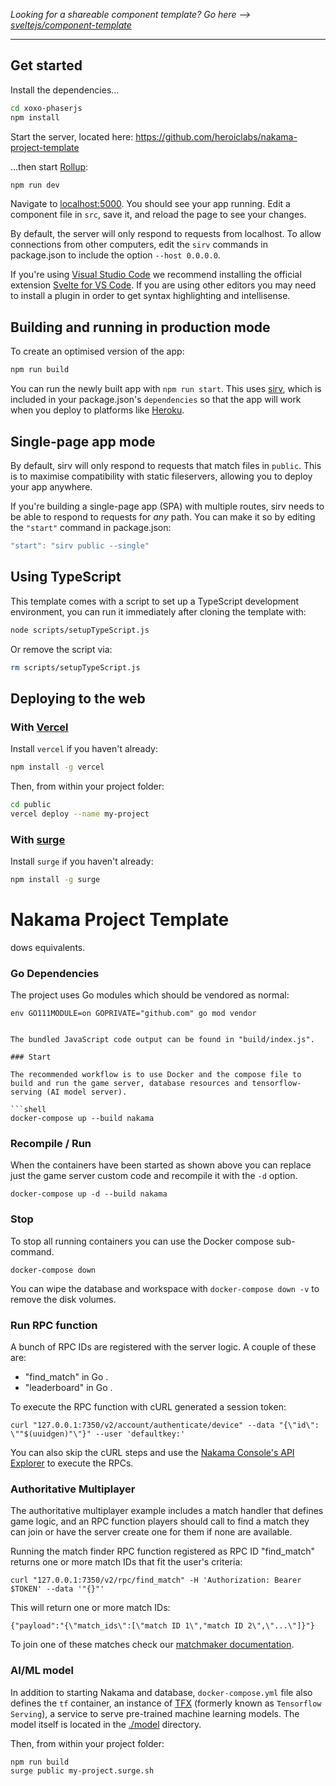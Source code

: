 *Looking for a shareable component template? Go here --> [sveltejs/component-template](https://github.com/sveltejs/component-template)*

---

## Get started

Install the dependencies...

```bash
cd xoxo-phaserjs
npm install
```

Start the server, located here: https://github.com/heroiclabs/nakama-project-template

...then start [Rollup](https://rollupjs.org):

```bash
npm run dev
```

Navigate to [localhost:5000](http://localhost:5000). You should see your app running. Edit a component file in `src`, save it, and reload the page to see your changes.

By default, the server will only respond to requests from localhost. To allow connections from other computers, edit the `sirv` commands in package.json to include the option `--host 0.0.0.0`.

If you're using [Visual Studio Code](https://code.visualstudio.com/) we recommend installing the official extension [Svelte for VS Code](https://marketplace.visualstudio.com/items?itemName=svelte.svelte-vscode). If you are using other editors you may need to install a plugin in order to get syntax highlighting and intellisense.

## Building and running in production mode

To create an optimised version of the app:

```bash
npm run build
```

You can run the newly built app with `npm run start`. This uses [sirv](https://github.com/lukeed/sirv), which is included in your package.json's `dependencies` so that the app will work when you deploy to platforms like [Heroku](https://heroku.com).


## Single-page app mode

By default, sirv will only respond to requests that match files in `public`. This is to maximise compatibility with static fileservers, allowing you to deploy your app anywhere.

If you're building a single-page app (SPA) with multiple routes, sirv needs to be able to respond to requests for *any* path. You can make it so by editing the `"start"` command in package.json:

```js
"start": "sirv public --single"
```

## Using TypeScript

This template comes with a script to set up a TypeScript development environment, you can run it immediately after cloning the template with:

```bash
node scripts/setupTypeScript.js
```

Or remove the script via:

```bash
rm scripts/setupTypeScript.js
```

## Deploying to the web

### With [Vercel](https://vercel.com)

Install `vercel` if you haven't already:

```bash
npm install -g vercel
```

Then, from within your project folder:

```bash
cd public
vercel deploy --name my-project
```

### With [surge](https://surge.sh/)

Install `surge` if you haven't already:

```bash
npm install -g surge
```
Nakama Project Template
===

dows equivalents.

### Go Dependencies

The project uses Go modules which should be vendored as normal:

```shell
env GO111MODULE=on GOPRIVATE="github.com" go mod vendor
```

```

The bundled JavaScript code output can be found in "build/index.js".

### Start

The recommended workflow is to use Docker and the compose file to build and run the game server, database resources and tensorflow-serving (AI model server).

```shell
docker-compose up --build nakama
```

### Recompile / Run

When the containers have been started as shown above you can replace just the game server custom code and recompile it with the `-d` option.

```shell
docker-compose up -d --build nakama
```

### Stop

To stop all running containers you can use the Docker compose sub-command.

```shell
docker-compose down
```

You can wipe the database and workspace with `docker-compose down -v` to remove the disk volumes.

### Run RPC function

A bunch of RPC IDs are registered with the server logic. A couple of these are:

* "find_match" in Go .
* "leaderboard" in Go .

To execute the RPC function with cURL generated a session token:

```shell
curl "127.0.0.1:7350/v2/account/authenticate/device" --data "{\"id\": \""$(uuidgen)"\"}" --user 'defaultkey:'
```

You can also skip the cURL steps and use the [Nakama Console's API Explorer](http://127.0.0.1:7351/apiexplorer) to execute the RPCs.

### Authoritative Multiplayer

The authoritative multiplayer example includes a match handler that defines game logic, and an RPC function players should call to find a match they can join or have the server create one for them if none are available.

Running the match finder RPC function registered as RPC ID "find_match" returns one or more match IDs that fit the user's criteria:

```shell
curl "127.0.0.1:7350/v2/rpc/find_match" -H 'Authorization: Bearer $TOKEN' --data '"{}"'
```

This will return one or more match IDs:

```
{"payload":"{\"match_ids\":[\"match ID 1\","match ID 2\",\"...\"]}"}
```

To join one of these matches check our [matchmaker documentation](https://heroiclabs.com/docs/nakama/concepts/multiplayer/matchmaker/#join-a-match).

### AI/ML model

In addition to starting Nakama and database, `docker-compose.yml` file
also defines the `tf` container, an instance of [TFX](https://www.tensorflow.org/tfx) (formerly known as `Tensorflow Serving`), a service to serve
pre-trained machine learning models.
The model itself is located in the [./model](./model) directory.



Then, from within your project folder:

```bash
npm run build
surge public my-project.surge.sh
```
